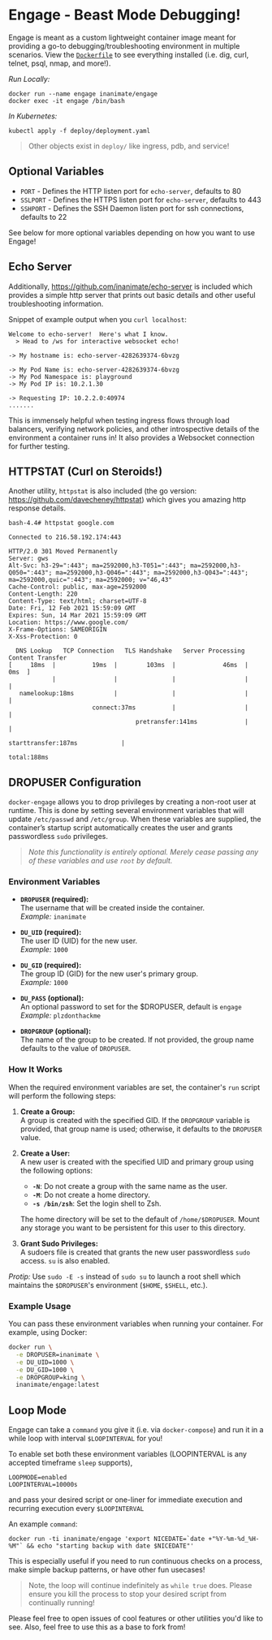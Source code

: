 # Engage - Beast Mode Debugging!

Engage is meant as a custom lightweight container image meant for providing a go-to debugging/troubleshooting environment in multiple scenarios.
View the [`Dockerfile`](https://github.com/InAnimaTe/docker-engage/blob/master/Dockerfile) to see everything installed (i.e. dig, curl, telnet, psql, nmap, and more!).

*Run Locally:*

```
docker run --name engage inanimate/engage
docker exec -it engage /bin/bash
```

*In Kubernetes:*

```
kubectl apply -f deploy/deployment.yaml
```

> Other objects exist in `deploy/` like ingress, pdb, and service!

## Optional Variables

* `PORT` - Defines the HTTP listen port for `echo-server`, defaults to 80
* `SSLPORT` - Defines the HTTPS listen port for `echo-server`, defaults to 443
* `SSHPORT` - Defines the SSH Daemon listen port for ssh connections, defaults to 22

See below for more optional variables depending on how you want to use Engage!

## Echo Server

Additionally, https://github.com/inanimate/echo-server is included which provides a simple http server that prints out basic details and other useful troubleshooting information.

Snippet of example output when you `curl localhost`:
```
Welcome to echo-server!  Here's what I know.
  > Head to /ws for interactive websocket echo!

-> My hostname is: echo-server-4282639374-6bvzg

-> My Pod Name is: echo-server-4282639374-6bvzg
-> My Pod Namespace is: playground
-> My Pod IP is: 10.2.1.30

-> Requesting IP: 10.2.2.0:40974
.......
```

This is immensely helpful when testing ingress flows through load balancers, verifying network policies, and other introspective details of the environment a container runs in! It also provides a Websocket connection for further testing.

## HTTPSTAT (Curl on Steroids!)

Another utility, `httpstat` is also included (the go version: https://github.com/davecheney/httpstat) which gives you amazing http response details.

```
bash-4.4# httpstat google.com

Connected to 216.58.192.174:443

HTTP/2.0 301 Moved Permanently
Server: gws
Alt-Svc: h3-29=":443"; ma=2592000,h3-T051=":443"; ma=2592000,h3-Q050=":443"; ma=2592000,h3-Q046=":443"; ma=2592000,h3-Q043=":443"; ma=2592000,quic=":443"; ma=2592000; v="46,43"
Cache-Control: public, max-age=2592000
Content-Length: 220
Content-Type: text/html; charset=UTF-8
Date: Fri, 12 Feb 2021 15:59:09 GMT
Expires: Sun, 14 Mar 2021 15:59:09 GMT
Location: https://www.google.com/
X-Frame-Options: SAMEORIGIN
X-Xss-Protection: 0

  DNS Lookup   TCP Connection   TLS Handshake   Server Processing   Content Transfer
[     18ms  |          19ms  |        103ms  |             46ms  |             0ms  ]
            |                |               |                   |                  |
   namelookup:18ms           |               |                   |                  |
                       connect:37ms          |                   |                  |
                                   pretransfer:141ms             |                  |
                                                     starttransfer:187ms            |
                                                                                total:188ms
```

## DROPUSER Configuration

`docker-engage` allows you to drop privileges by creating a non-root user at runtime. This is done by setting several environment variables that will update `/etc/passwd` and `/etc/group`. When these variables are supplied, the container’s startup script automatically creates the user and grants passwordless `sudo` privileges.

> *Note this functionality is entirely optional. Merely cease passing any of these variables and use `root` by default.*

### Environment Variables

- **`DROPUSER` (required):**  
  The username that will be created inside the container.  
  _Example:_ `inanimate`

- **`DU_UID` (required):**  
  The user ID (UID) for the new user.  
  _Example:_ `1000`

- **`DU_GID` (required):**  
  The group ID (GID) for the new user's primary group.  
  _Example:_ `1000`

- **`DU_PASS` (optional):**  
  An optional password to set for the $DROPUSER, default is `engage`  
  _Example:_ `plzdonthackme`

- **`DROPGROUP` (optional):**  
  The name of the group to be created. If not provided, the group name defaults to the value of `DROPUSER`.

### How It Works

When the required environment variables are set, the container's `run` script will perform the following steps:

1. **Create a Group:**  
   A group is created with the specified GID. If the `DROPGROUP` variable is provided, that group name is used; otherwise, it defaults to the `DROPUSER` value.

2. **Create a User:**  
   A new user is created with the specified UID and primary group using the following options:
   - **`-N`**: Do not create a group with the same name as the user.
   - **`-M`**: Do not create a home directory.
   - **`-s /bin/zsh`**: Set the login shell to Zsh.
  
   The home directory will be set to the default of `/home/$DROPUSER`. Mount any storage you want to be persistent for this user to this directory.

3. **Grant Sudo Privileges:**  
   A sudoers file is created that grants the new user passwordless `sudo` access. `su` is also enabled.

*Protip:* Use `sudo -E -s` instead of `sudo su` to launch a root shell which maintains the `$DROPUSER`'s environment (`$HOME`, `$SHELL`, etc.).

### Example Usage

You can pass these environment variables when running your container. For example, using Docker:

```bash
docker run \
  -e DROPUSER=inanimate \
  -e DU_UID=1000 \
  -e DU_GID=1000 \
  -e DROPGROUP=king \
  inanimate/engage:latest
```

## Loop Mode

Engage can take a `command` you give it (i.e. via `docker-compose`) and run it
in a while loop with interval `$LOOPINTERVAL` for you!

To enable set both these environment variables (LOOPINTERVAL is any accepted timeframe `sleep` supports),
```
LOOPMODE=enabled
LOOPINTERVAL=10000s
```

and pass your desired script or one-liner for immediate execution and recurring execution every `$LOOPINTERVAL`

An example `command`:
```
docker run -ti inanimate/engage 'export NICEDATE=`date +"%Y-%m-%d_%H-%M"` && echo "starting backup with date $NICEDATE"'
```

This is especially useful if you need to run continuous checks on a process, make simple backup patterns, or have other fun usecases!

> Note, the loop will continue indefinitely as `while true` does. Please ensure you kill the process to stop your desired script from continually running!


Please feel free to open issues of cool features or other utilities you'd like to see. Also, feel free to use this as a base to fork from!
